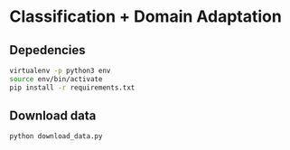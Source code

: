 # Classification + Domain Adaptation

## Depedencies

```bash
virtualenv -p python3 env
source env/bin/activate
pip install -r requirements.txt
```

## Download data

```bash
python download_data.py
```
